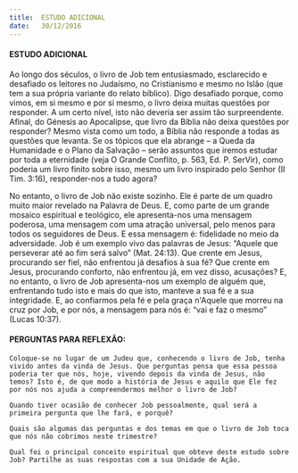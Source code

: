 ```yaml
---
title:  ESTUDO ADICIONAL
date:   30/12/2016
---
```


#### ESTUDO ADICIONAL

Ao longo dos séculos, o livro de Job tem entusiasmado, esclarecido e desafiado os leitores no Judaísmo, no Cristianismo e mesmo no Islão (que tem a sua própria variante do relato bíblico). Digo desafiado porque, como vimos, em si mesmo e por si mesmo, o livro deixa muitas questões por responder. A um certo nível, isto não deveria ser assim tão surpreendente. Afinal, do Génesis ao Apocalipse, que livro da Bíblia não deixa questões por responder? Mesmo vista como um todo, a Bíblia não responde a todas as questões que levanta. Se os tópicos que ela abrange – a Queda da Humanidade e o Plano da Salvação – serão assuntos que iremos estudar por toda a eternidade (veja O Grande Conflito, p. 563, Ed. P. SerVir), como poderia um livro finito sobre isso, mesmo um livro inspirado pelo Senhor (II Tim. 3:16), responder-nos a tudo agora?

No entanto, o livro de Job não existe sozinho. Ele é parte de um quadro muito maior revelado na Palavra de Deus. E, como parte de um grande mosaico espiritual e teológico, ele apresenta-nos uma mensagem poderosa, uma mensagem com uma atração universal, pelo menos para todos os seguidores de Deus. E essa mensagem é: fidelidade no meio da adversidade. Job é um exemplo vivo das palavras de Jesus: “Aquele que perseverar até ao fim será salvo” (Mat. 24:13). Que crente em Jesus, procurando ser fiel, não enfrentou já desafios à sua fé? Que crente em Jesus, procurando conforto, não enfrentou já, em vez disso, acusações? E, no entanto, o livro de Job apresenta-nos um exemplo de alguém que, enfrentando tudo isto e mais do que isto, manteve a sua fé e a sua integridade. E, ao confiarmos pela fé e pela graça n'Aquele que morreu na cruz por Job, e por nós, a mensagem para nós é: “vai e faz o mesmo” (Lucas 10:37).

#### PERGUNTAS PARA REFLEXÃO:

`Coloque-se no lugar de um Judeu que, conhecendo o livro de Job, tenha vivido antes da vinda de Jesus. Que perguntas pensa que essa pessoa poderia ter que nós, hoje, vivendo depois da vinda de Jesus, não temos? Isto é, de que modo a história de Jesus e aquilo que Ele fez por nós nos ajuda a compreendermos melhor o livro de Job?`

`Quando tiver ocasião de conhecer Job pessoalmente, qual será a primeira pergunta que lhe fará, e porquê?`

`Quais são algumas das perguntas e dos temas em que o livro de Job toca que nós não cobrimos neste trimestre?`

`Qual foi o principal conceito espiritual que obteve deste estudo sobre Job? Partilhe as suas respostas com a sua Unidade de Ação.`